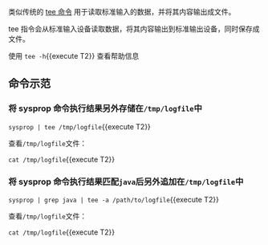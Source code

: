 类似传统的 [tee 命令](https://arthas.aliyun.com/doc/tee.html) 用于读取标准输入的数据，并将其内容输出成文件。

tee 指令会从标准输入设备读取数据，将其内容输出到标准输出设备，同时保存成文件。

使用 `tee -h`{{execute T2}} 查看帮助信息

## 命令示范

### 将 sysprop 命令执行结果另外存储在`/tmp/logfile`中

`sysprop | tee /tmp/logfile`{{execute T2}}

查看`/tmp/logfile`文件：

`cat /tmp/logfile`{{execute T2}}

### 将 sysprop 命令执行结果匹配`java`后另外追加在`/tmp/logfile`中

`sysprop | grep java | tee -a /path/to/logfile`{{execute T2}}

查看`/tmp/logfile`文件：

`cat /tmp/logfile`{{execute T2}}
